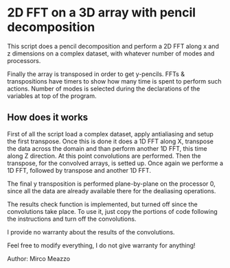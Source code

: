 # 2D FFT on a 3D array with pencil decomposition


This script does a pencil decomposition and perform a 2D FFT along x and z dimensions
on a complex dataset, with whatever number of modes and processors.

Finally the array is transposed in order to get y-pencils.
FFTs & transpositions have timers to show how many time is spent to perform
such actions.
Number of modes is selected during the declarations of the variables at top of
the program.

## How does it works
First of all the script load a complex dataset, apply antialiasing and setup the first transpose.
Once this is done it does a 1D FFT along X, transpose the data across the domain
and than perform another 1D FFT, this time along Z direction.
At this point convolutions are performed.
Then the transpose, for the convolved arrays, is setted up.
Once again we performe a 1D FFT, followed by transpose and another 1D FFT.

The final y transposition is performed plane-by-plane on the processor 0, since all the data are already available there for the dealiasing operations.

The results check function is implemented, but turned off since the
convolutions take place. To use it, just copy the portions of code following the
instructions and turn off the convolutions.

I provide no warranty about the results of the convolutions.


Feel free to modify everything, I do not give warranty for anything!


Author: Mirco Meazzo
